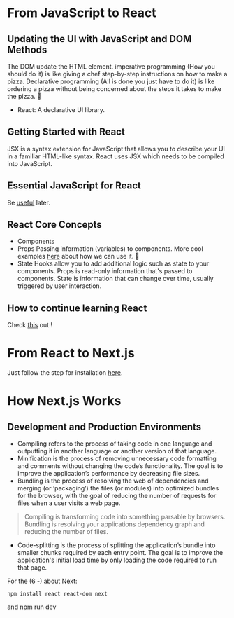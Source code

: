 # From JavaScript to React

## Updating the UI with JavaScript and DOM Methods
The DOM update the HTML element.
imperative programming (How you should do it) is like giving a chef step-by-step instructions on how to make a pizza. Declarative programming (All is done you just have to do it) is like ordering a pizza without being concerned about the steps it takes to make the pizza. 🍕
- React: A declarative UI library.

## Getting Started with React
JSX is a syntax extension for JavaScript that allows you to describe your UI in a familiar HTML-like syntax.
React uses JSX which needs to be compiled into JavaScript.

## Essential JavaScript for React
Be [useful](https://nextjs.org/learn/foundations/from-javascript-to-react/essential-javascript-react) later.

## React Core Concepts
- Components
- Props
    Passing information (variables) to components.
    More cool examples [here](https://nextjs.org/learn/foundations/from-javascript-to-react/displaying-data-with-props) about how we can use it. 💙
- State
    Hooks allow you to add additional logic such as state to your components.
    Props is read-only information that's passed to components. State is information that can change over time, usually triggered by user interaction.

## How to continue learning React
Check [this](https://nextjs.org/learn/foundations/from-javascript-to-react/continue-learning-react) out !

# From React to Next.js
Just follow the step for installation [here](https://nextjs.org/learn/foundations/from-react-to-nextjs/getting-started-with-nextjs).

# How Next.js Works

## Development and Production Environments

- Compiling refers to the process of taking code in one language and outputting it in another language or another version of that language.
- Minification is the process of removing unnecessary code formatting and comments without changing the code’s functionality. The goal is to improve the application’s performance by decreasing file sizes.
- Bundling is the process of resolving the web of dependencies and merging (or ‘packaging’) the files (or modules) into optimized bundles for the browser, with the goal of reducing the number of requests for files when a user visits a web page.

> Compiling is transforming code into something parsable by browsers. Bundling is resolving your applications dependency graph and reducing the number of files.

- Code-splitting is the process of splitting the application’s bundle into smaller chunks required by each entry point. The goal is to improve the application's initial load time by only loading the code required to run that page.

For the (6 -) about Next:
 
    npm install react react-dom next
and 
    npm run dev